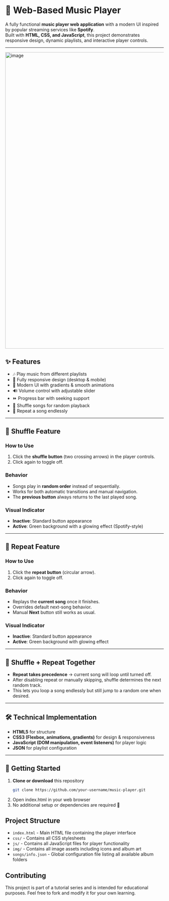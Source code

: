 # 🎵 Web-Based Music Player

A fully functional **music player web application** with a modern UI inspired by popular streaming services like **Spotify**.  
Built with **HTML, CSS, and JavaScript**, this project demonstrates responsive design, dynamic playlists, and interactive player controls.

---
<img width="1853" height="940" alt="image" src="https://github.com/user-attachments/assets/73cf99c3-f720-49b5-b9cc-2a25db787f4e" />

## ✨ Features

- 🎶 Play music from different playlists
- 📱 Fully responsive design (desktop & mobile)
- 🎨 Modern UI with gradients & smooth animations
- 🔊 Volume control with adjustable slider
- ⏩ Progress bar with seeking support
- 🔀 Shuffle songs for random playback
- 🔁 Repeat a song endlessly

---

## 🔀 Shuffle Feature

### How to Use

1. Click the **shuffle button** (two crossing arrows) in the player controls.
2. Click again to toggle off.

### Behavior

- Songs play in **random order** instead of sequentially.
- Works for both automatic transitions and manual navigation.
- The **previous button** always returns to the last played song.

### Visual Indicator

- **Inactive**: Standard button appearance
- **Active**: Green background with a glowing effect (Spotify-style)

---

## 🔁 Repeat Feature

### How to Use

1. Click the **repeat button** (circular arrow).
2. Click again to toggle off.

### Behavior

- Replays the **current song** once it finishes.
- Overrides default next-song behavior.
- Manual **Next** button still works as usual.

### Visual Indicator

- **Inactive**: Standard button appearance
- **Active**: Green background with glowing effect

---

## 🎼 Shuffle + Repeat Together

- **Repeat takes precedence** → current song will loop until turned off.
- After disabling repeat or manually skipping, shuffle determines the next random track.
- This lets you loop a song endlessly but still jump to a random one when desired.

---

## 🛠️ Technical Implementation

- **HTML5** for structure
- **CSS3 (Flexbox, animations, gradients)** for design & responsiveness
- **JavaScript (DOM manipulation, event listeners)** for player logic
- **JSON** for playlist configuration

---

## 🚀 Getting Started

1. **Clone or download** this repository
   ```bash
   git clone https://github.com/your-username/music-player.git
   ```
2. Open index.html in your web browser
3. No additional setup or dependencies are required 🎉

## Project Structure

- `index.html` - Main HTML file containing the player interface
- `css/` - Contains all CSS stylesheets
- `js/` - Contains all JavaScript files for player functionality
- `img/` - Contains all image assets including icons and album art
- `songs/info.json` - Global configuration file listing all available album folders

## Contributing

This project is part of a tutorial series and is intended for educational purposes. Feel free to fork and modify it for your own learning.

